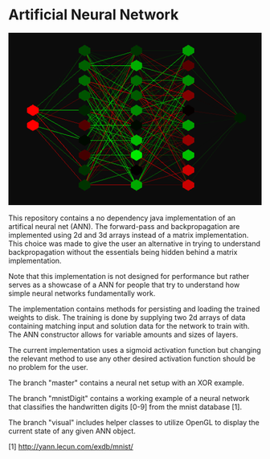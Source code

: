 # Artificial Neural Network

![A neural net state during training.](screenshot.png?raw=true "Screenshot of a visual representation of a ANN.")

This repository contains a no dependency java implementation of an artifical neural net (ANN). The forward-pass and backpropagation are implemented using 2d and 3d arrays instead of a matrix implementation.
This choice was made to give the user an alternative in trying to understand backpropagation without the essentials being hidden behind a matrix implementation. 

Note that this implementation is not designed for performance but rather serves as a showcase of a ANN for people that try to understand how simple neural networks fundamentally work.

The implementation contains methods for persisting and loading the trained weights to disk. The training is done by supplying two 2d arrays of data containing matching input and solution data for the network to train with. The ANN constructor allows for variable amounts and sizes of layers.

The current implementation uses a sigmoid activation function but changing the relevant method to use any other desired activation function should be no problem for the user.

The branch "master" contains a neural net setup with an XOR example.

The branch "mnistDigit" contains a working example of a neural network that classifies the handwritten digits [0-9] from the mnist database [1].

The branch "visual" includes helper classes to utilize OpenGL to display the current state of any given ANN object.


[1] http://yann.lecun.com/exdb/mnist/
